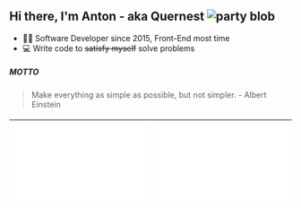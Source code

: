 ## Hi there, I'm Anton - aka Quernest <img width="30" src="https://emojis.slackmojis.com/emojis/images/1593555389/9579/blob_excited.gif?1593555389" alt="party blob" />

- 🧑‍💻 Software Developer since 2015, Front-End most time
- :computer: Write code to ~~satisfy myself~~ solve problems

##### MOTTO

> Make everything as simple as possible, but not simpler. - Albert Einstein

####

|![](https://github.com/quernest/stats/blob/master/generated/overview-dark.svg)|![](https://github.com/quernest/stats/blob/master/generated/languages-dark.svg)|
|:--:|:--:|
